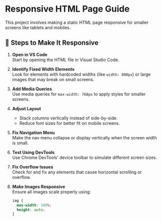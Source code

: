 # Responsive HTML Page Guide

This project involves making a static HTML page responsive for smaller screens like tablets and mobiles.

## 🔧 Steps to Make It Responsive

1. **Open in VS Code**  
   Start by opening the HTML file in Visual Studio Code.

2. **Identify Fixed Width Elements**  
   Look for elements with hardcoded widths (like `width: 800px`) or large images that may break on small screens.

3. **Add Media Queries**  
   Use media queries for `max-width: 768px` to apply styles for smaller screens.

4. **Adjust Layout**  
   - Stack columns vertically instead of side-by-side.
   - Reduce font sizes for better fit on mobile screens.

5. **Fix Navigation Menu**  
   Make the nav menu collapse or display vertically when the screen width is small.

6. **Test Using DevTools**  
   Use Chrome DevTools' device toolbar to simulate different screen sizes.

7. **Fix Overflow Issues**  
   Check for and fix any elements that cause horizontal scrolling or overflow.

8. **Make Images Responsive**  
   Ensure all images scale properly using:
   ```css
   img {
     max-width: 100%;
     height: auto;
   }
